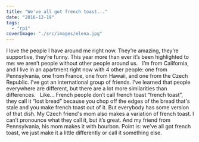 ```yaml
---
title: "We've all got french toast..."
date: "2016-12-19"
tags: 
  - "rpi"
coverImage: "./src/images/elena.jpg"
---
```


I love the people I have around me right now. They’re amazing, they’re supportive, they’re funny. This year more than ever it’s been highlighted to me: we aren’t people without other people around us.   I’m from California, and I live in an apartment right now with 4 other people: one from Pennsylvania, one from France, one from Hawaii, and one from the Czech Republic. I've got an international group of friends. I’ve learned that people everywhere are different, but there are a lot more similarities than differences.   Like... French people don’t call french toast “french toast”, they call it “lost bread” because you chop off the edges of the bread that's stale and you make french toast out of it. But everybody has some version of that dish. My Czech friend's mom also makes a variation of french toast. I can’t pronounce what they call it, but it’s great. And my friend from Pennsylvania, his mom makes it with bourbon. Point is: we’ve all got french toast, we just make it a little differently or call it something else.
